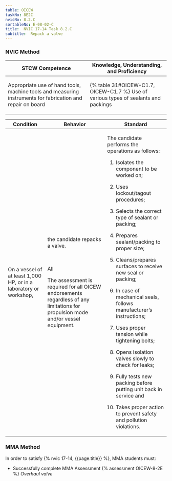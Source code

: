 ```yaml
---
table: OICEW
taskNo: 8E2C
nvicNo: 8.2.C 
sortableNo: E-08-02-C
title:  NVIC 17-14 Task 8.2.C
subtitle:  Repack a valve
---
```






### NVIC Method

<a style="display:none;" onclick="togglevisibility('nvic_methods')" >Show NVIC method.</a>

<div id='nvic_methods' class='show'>

<table>
<thead>
<tr>
<th class='forty'> STCW Competence </th>
<th class='sixty'> Knowledge, Understanding, and Proficiency </th>
</tr>
</thead>

<tbody>
<tr><td markdown='1'>

Appropriate use of hand tools, machine tools and measuring instruments for fabrication and repair on board

</td><td markdown='1'>

{% table 31#OICEW-C1.7, OICEW-C1.7 %} Use of various types of sealants and packings

</td></tr>


</tbody>
</table>


<table>
<thead>
<tr><th class='twenty'>  Condition </th><th class='twenty'> Behavior </th><th  class='sixty'>Standard </th></tr>
</thead>
<tbody >



<tr><td markdown='1'>

On a vessel of at least 1,000 HP, or in a laboratory or workshop,

</td><td markdown='1'>

the candidate repacks a valve.

<br>

<div class="tooltip" markdown='1'>

All

The assessment is required for all OICEW endorsements regardless of any limitations for propulsion mode and/or vessel equipment.

</div>


</td><td markdown='1'>

The candidate performs the operations as follows:

1. Isolates the component to be worked on;

2. Uses lockout/tagout procedures;

3. Selects the correct type of sealant or packing;

4. Prepares sealant/packing to proper size;

5. Cleans/prepares surfaces to receive new seal or packing;

6. In case of mechanical seals, follows manufacturer’s instructions;

7. Uses proper tension while tightening bolts;

8. Opens isolation valves slowly to check for leaks;

9. Fully tests new packing before putting unit back in service and

10. Takes proper action to prevent safety and pollution violations.

</td></tr>
</tbody>
</table>
</div>


### MMA Method

In order to satisfy  {% nvic 17-14, {{page.title}}  %}, MMA students must:

* Successfully complete MMA Assessment {% assessment OICEW-8-2E %} *Overhaul valve*